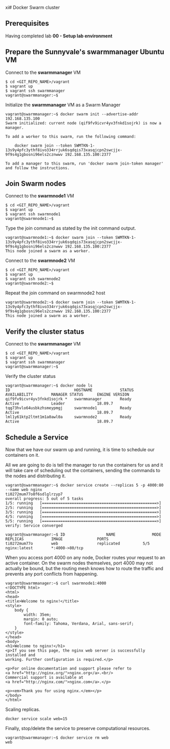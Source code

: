 xi# Docker Swarm cluster

## Prerequisites

Having completed lab **00 - Setup lab environment**

## Prepare the Sunnyvale's **swarmmanager** Ubuntu VM


Connect to the **swarmmanager** VM

```console
$ cd <GIT_REPO_NAME>/vagrant
$ vagrant up
$ vagrant ssh swarmmanager
vagrant@swarmmanager:~$ 
```

Initialize the **swarmmanager** VM as a Swarm Manager

```console
vagrant@swarmmanager:~$ docker swarm init --advertise-addr 192.168.135.100
Swarm initialized: current node (qif9fv9icvr4yv3fnkd1sojrk) is now a manager.

To add a worker to this swarm, run the following command:

    docker swarm join --token SWMTKN-1-13s9y4pfc3ythf8ivo334rrjuk6sqdqis73xasqjcpn2swcjjx-9f9s4g1gbosni96els2cznwwv 192.168.135.100:2377

To add a manager to this swarm, run 'docker swarm join-token manager' and follow the instructions.
```

## Join Swarm nodes

Connect to the **swarmnode1** VM

```console
$ cd <GIT_REPO_NAME>/vagrant
$ vagrant up
$ vagrant ssh swarmnode1
vagrant@swarmnode1:~$ 
```

Type the join command as stated by the init command output.

```console
vagrant@swarmnode1:~$ docker swarm join --token SWMTKN-1-13s9y4pfc3ythf8ivo334rrjuk6sqdqis73xasqjcpn2swcjjx-9f9s4g1gbosni96els2cznwwv 192.168.135.100:2377
This node joined a swarm as a worker.
```

Connect to the **swarmnode2** VM

```console
$ cd <GIT_REPO_NAME>/vagrant
$ vagrant up
$ vagrant ssh swarmnode2
vagrant@swarmnode2:~$ 
```

Repeat the join command on swarmnode2 host

```console
vagrant@swarmnode2:~$ docker swarm join --token SWMTKN-1-13s9y4pfc3ythf8ivo334rrjuk6sqdqis73xasqjcpn2swcjjx-9f9s4g1gbosni96els2cznwwv 192.168.135.100:2377
This node joined a swarm as a worker.
```

## Verify the cluster status

Connect to the **swarmmanager** VM

```console
$ cd <GIT_REPO_NAME>/vagrant
$ vagrant up
$ vagrant ssh swarmmanager
vagrant@swarmmanager:~$ 
```

Verify the cluster status

```console
vagrant@swarmmanager:~$ docker node ls
ID                            HOSTNAME            STATUS              AVAILABILITY        MANAGER STATUS      ENGINE VERSION
qif9fv9icvr4yv3fnkd1sojrk *   swarmmanager        Ready               Active              Leader              18.09.7
tqg73hvlo64usbkzhsmeypmgj     swarmnode1          Ready               Active                                  18.09.7
lml1y61ktp2ltmt1m1a0awl0a     swarmnode2          Ready               Active                                  18.09.7
```

## Schedule a Service

Now that we have our swarm up and running, it is time to schedule our containers on it.

All we are going to do is tell the manager to run the containers for us and it will take care of scheduling out the containers, sending the commands to the nodes and distributing it.

```console
vagrant@swarmmanager:~$ docker service create --replicas 5 -p 4000:80 --name web nginx
ti0272mum77o8f6sdlglrzyp7
overall progress: 5 out of 5 tasks 
1/5: running   [==================================================>] 
2/5: running   [==================================================>] 
3/5: running   [==================================================>] 
4/5: running   [==================================================>] 
5/5: running   [==================================================>] 
verify: Service converged
```

```console
vagrant@swarmmanager:~$ ID                  NAME                MODE                REPLICAS            IMAGE               PORTS
ti0272mum77o        web                 replicated          5/5                 nginx:latest        *:4000->80/tcp
```

When you access port 4000 on any node, Docker routes your request to an active container. On the swarm nodes themselves, port 4000 may not actually be bound, but the routing mesh knows how to route the traffic and prevents any port conflicts from happening.


```console
vagrant@swarmmanager:~$ curl swarmnode1:4000
<!DOCTYPE html>
<html>
<head>
<title>Welcome to nginx!</title>
<style>
    body {
        width: 35em;
        margin: 0 auto;
        font-family: Tahoma, Verdana, Arial, sans-serif;
    }
</style>
</head>
<body>
<h1>Welcome to nginx!</h1>
<p>If you see this page, the nginx web server is successfully installed and
working. Further configuration is required.</p>

<p>For online documentation and support please refer to
<a href="http://nginx.org/">nginx.org</a>.<br/>
Commercial support is available at
<a href="http://nginx.com/">nginx.com</a>.</p>

<p><em>Thank you for using nginx.</em></p>
</body>
</html>
```

Scaling replicas.
```console
docker service scale web=15
```


Finally, stop/delete the service to preserve computational resources.


```console
vagrant@swarmmanager:~$ docker service rm web
web
```
